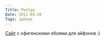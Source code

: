 ```yaml
---
Title: Poolga
Date: 2011-03-28
Tags: iphone
---
```


[Сайт](http://poolga.com) с офигенскими обоями для айфонов :)